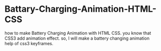 # Battary-Charging-Animation-HTML-CSS

how to make Battery Charging Animation with HTML CSS. 
you know that CSS3 add animation effect. 
so, I will make a battery changing animation help of css3 keyframes.
